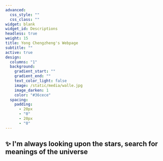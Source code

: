 ```yaml
---
advanced:
  css_style: ""
  css_class: ""
widget: blank
widget_id: Descriptions
headless: true
weight: 15
title: Yong Chengzheng's Webpage
subtitle: ""
active: true
design:
  columns: "1"
  background:
    gradient_start: ""
    gradient_end: ""
    text_color_light: false
    image: /static/media/walle.jpg
    image_darken: 1
    color: "#36cece"
  spacing:
    padding:
      - 20px
      - "0"
      - 20px
      - "0"
---
```



## ✨ I'm always looking upon the stars, search for meanings of the universe

